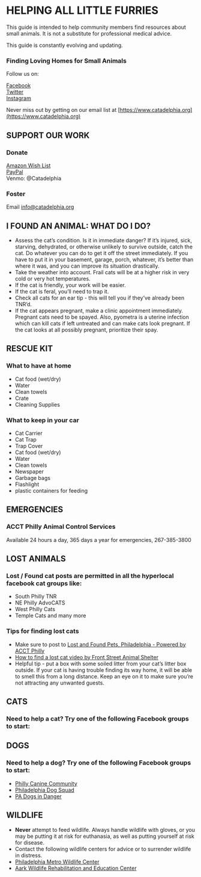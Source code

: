 # HELPING ALL LITTLE FURRIES

This guide is intended to help community members find resources about small animals. It is not a substitute for professional medical advice. 

This guide is constantly evolving and updating. 


### Finding Loving Homes for Small Animals
Follow us on: 

[Facebook](https://www.facebook.com/HALFRescue)    
[Twitter](https://www.twitter.com/halfrescue)    
[Instagram](https://www.instagram.com/halfrescue)  

Never miss out by getting on our email list at [https://www.catadelphia.org](https://www.catadelphia.org)

## SUPPORT OUR WORK
### Donate
[Amazon Wish List](http://a.co/aOnmBZk)    
[PayPal](https://www.paypal.me/catadelphia)    
Venmo: @Catadelphia       
 
### Foster
Email [info@catadelphia.org](mailto:info@catadelphia.org)


## I FOUND AN ANIMAL: WHAT DO I DO?
* Assess the cat’s condition. Is it in immediate danger? If it’s injured, sick, starving, dehydrated, or otherwise unlikely to survive outside, catch the cat. Do whatever you can do to get it off the street immediately. If you have to put it in your basement, garage, porch, whatever, it’s better than where it was, and you can improve its situation drastically.
* Take the weather into account. Frail cats will be at a higher risk in very cold or very hot temperatures.
* If the cat is friendly, your work will be easier.
* If the cat is feral, you’ll need to trap it. 
* Check all cats for an ear tip - this will tell you if they’ve already been TNR’d. 
* If the cat appears pregnant, make a clinic appointment immediately. Pregnant cats need to be spayed. Also, pyometra is a uterine infection which can kill cats if left untreated and can make cats look pregnant. If the cat looks at all possibly pregnant, prioritize their spay. 

## RESCUE KIT
### What to have at home
* Cat food (wet/dry)
* Water
* Clean towels
* Crate
* Cleaning Supplies

### What to keep in your car
* Cat Carrier
* Cat Trap
* Trap Cover
* Cat food (wet/dry)
* Water
* Clean towels
* Newspaper
* Garbage bags
* Flashlight
* plastic containers for feeding


## EMERGENCIES
### ACCT Philly Animal Control Services
Available 24 hours a day, 365 days a year for emergencies, 267-385-3800

## LOST ANIMALS
### Lost / Found cat posts are permitted in all the hyperlocal facebook cat groups like: 
* South Philly TNR
* NE Philly AdvoCATS
* West Philly Cats
* Temple Cats and many more

### Tips for finding lost cats
* Make sure to post to [Lost and Found Pets, Philadelphia - Powered by ACCT Philly](https://www.facebook.com/LostAndFoundPhilly)
* [How to find a lost cat video by Front Street Animal Shelter](https://www.facebook.com/FrontStreetAnimalShelter/posts/2045642912167821)
* Helpful tip - put a box with some soiled litter from your cat’s litter box outside. If your cat is having trouble finding its way home, it will be able to smell this from a long distance. Keep an eye on it to make sure you’re not attracting any unwanted guests. 

## CATS
### Need to help a cat? Try one of the following Facebook groups to start:

## DOGS
### Need to help a dog? Try one of the following Facebook groups to start:
* [Philly Canine Community](https://www.facebook.com/groups/843161605802971)
* [Philadelphia Dog Squad](https://www.facebook.com/groups/philadelphiadogsquad/)
* [PA Dogs in Danger](https://www.facebook.com/dogsindangerpa/)

## WILDLIFE
*  **Never** attempt to feed wildlife. Always handle wildlife with gloves, or you may be putting it at risk for euthanasia, as well as putting yourself at risk for disease.
* Contact the following wildlife centers for advice or to surrender wildlife in distress. 
* [Philadelphia Metro Wildlife Center](https://www.phillywildlife.org)    
* [Aark Wildlife Rehabilitation and Education Center](https://www.aark.org)
